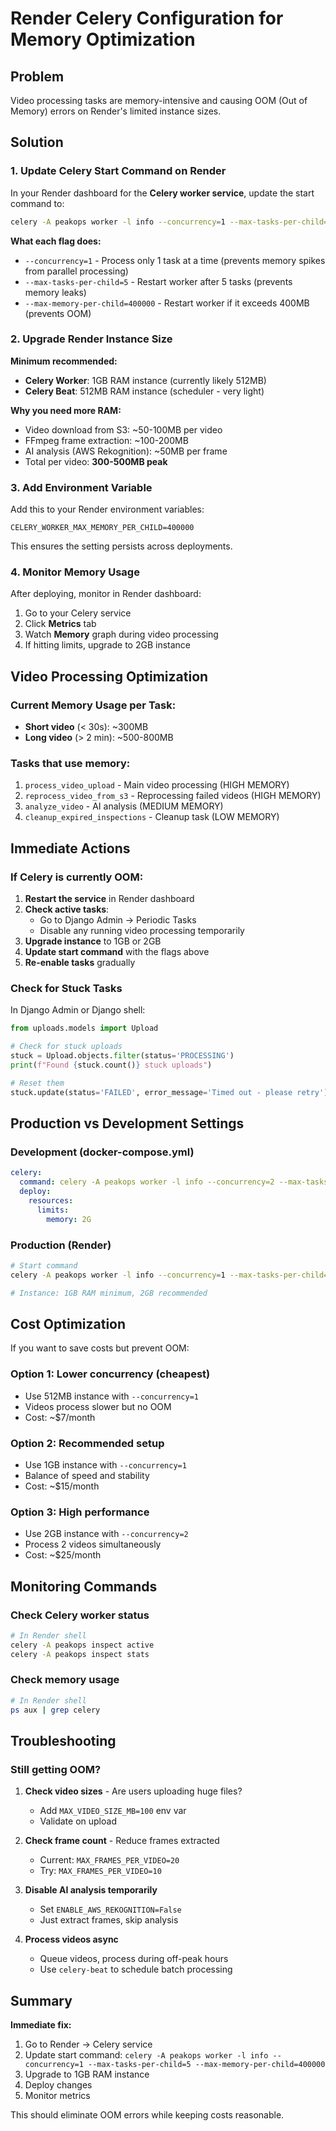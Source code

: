 # Render Celery Configuration for Memory Optimization

## Problem
Video processing tasks are memory-intensive and causing OOM (Out of Memory) errors on Render's limited instance sizes.

## Solution

### 1. Update Celery Start Command on Render

In your Render dashboard for the **Celery worker service**, update the start command to:

```bash
celery -A peakops worker -l info --concurrency=1 --max-tasks-per-child=5 --max-memory-per-child=400000
```

**What each flag does:**
- `--concurrency=1` - Process only 1 task at a time (prevents memory spikes from parallel processing)
- `--max-tasks-per-child=5` - Restart worker after 5 tasks (prevents memory leaks)
- `--max-memory-per-child=400000` - Restart worker if it exceeds 400MB (prevents OOM)

### 2. Upgrade Render Instance Size

**Minimum recommended:**
- **Celery Worker**: 1GB RAM instance (currently likely 512MB)
- **Celery Beat**: 512MB RAM instance (scheduler - very light)

**Why you need more RAM:**
- Video download from S3: ~50-100MB per video
- FFmpeg frame extraction: ~100-200MB
- AI analysis (AWS Rekognition): ~50MB per frame
- Total per video: **300-500MB peak**

### 3. Add Environment Variable

Add this to your Render environment variables:

```
CELERY_WORKER_MAX_MEMORY_PER_CHILD=400000
```

This ensures the setting persists across deployments.

### 4. Monitor Memory Usage

After deploying, monitor in Render dashboard:
1. Go to your Celery service
2. Click **Metrics** tab
3. Watch **Memory** graph during video processing
4. If hitting limits, upgrade to 2GB instance

## Video Processing Optimization

### Current Memory Usage per Task:
- **Short video** (< 30s): ~300MB
- **Long video** (> 2 min): ~500-800MB

### Tasks that use memory:
1. `process_video_upload` - Main video processing (HIGH MEMORY)
2. `reprocess_video_from_s3` - Reprocessing failed videos (HIGH MEMORY)
3. `analyze_video` - AI analysis (MEDIUM MEMORY)
4. `cleanup_expired_inspections` - Cleanup task (LOW MEMORY)

## Immediate Actions

### If Celery is currently OOM:

1. **Restart the service** in Render dashboard
2. **Check active tasks**:
   - Go to Django Admin → Periodic Tasks
   - Disable any running video processing temporarily
3. **Upgrade instance** to 1GB or 2GB
4. **Update start command** with the flags above
5. **Re-enable tasks** gradually

### Check for Stuck Tasks

In Django Admin or Django shell:
```python
from uploads.models import Upload

# Check for stuck uploads
stuck = Upload.objects.filter(status='PROCESSING')
print(f"Found {stuck.count()} stuck uploads")

# Reset them
stuck.update(status='FAILED', error_message='Timed out - please retry')
```

## Production vs Development Settings

### Development (docker-compose.yml)
```yaml
celery:
  command: celery -A peakops worker -l info --concurrency=2 --max-tasks-per-child=10 --max-memory-per-child=500000
  deploy:
    resources:
      limits:
        memory: 2G
```

### Production (Render)
```bash
# Start command
celery -A peakops worker -l info --concurrency=1 --max-tasks-per-child=5 --max-memory-per-child=400000

# Instance: 1GB RAM minimum, 2GB recommended
```

## Cost Optimization

If you want to save costs but prevent OOM:

### Option 1: Lower concurrency (cheapest)
- Use 512MB instance with `--concurrency=1`
- Videos process slower but no OOM
- Cost: ~$7/month

### Option 2: Recommended setup
- Use 1GB instance with `--concurrency=1`
- Balance of speed and stability
- Cost: ~$15/month

### Option 3: High performance
- Use 2GB instance with `--concurrency=2`
- Process 2 videos simultaneously
- Cost: ~$25/month

## Monitoring Commands

### Check Celery worker status
```bash
# In Render shell
celery -A peakops inspect active
celery -A peakops inspect stats
```

### Check memory usage
```bash
# In Render shell
ps aux | grep celery
```

## Troubleshooting

### Still getting OOM?

1. **Check video sizes** - Are users uploading huge files?
   - Add `MAX_VIDEO_SIZE_MB=100` env var
   - Validate on upload

2. **Check frame count** - Reduce frames extracted
   - Current: `MAX_FRAMES_PER_VIDEO=20`
   - Try: `MAX_FRAMES_PER_VIDEO=10`

3. **Disable AI analysis temporarily**
   - Set `ENABLE_AWS_REKOGNITION=False`
   - Just extract frames, skip analysis

4. **Process videos async**
   - Queue videos, process during off-peak hours
   - Use `celery-beat` to schedule batch processing

## Summary

**Immediate fix:**
1. Go to Render → Celery service
2. Update start command: `celery -A peakops worker -l info --concurrency=1 --max-tasks-per-child=5 --max-memory-per-child=400000`
3. Upgrade to 1GB RAM instance
4. Deploy changes
5. Monitor metrics

This should eliminate OOM errors while keeping costs reasonable.
